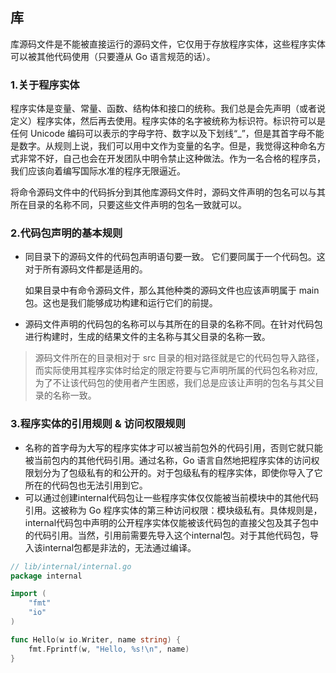 ## 库

库源码文件是不能被直接运行的源码文件，它仅用于存放程序实体，这些程序实体可以被其他代码使用（只要遵从 Go 语言规范的话）。

### 1.关于程序实体

程序实体是变量、常量、函数、结构体和接口的统称。我们总是会先声明（或者说定义）程序实体，然后再去使用。程序实体的名字被统称为标识符。标识符可以是任何 Unicode 编码可以表示的字母字符、数字以及下划线“_”，但是其首字母不能是数字。从规则上说，我们可以用中文作为变量的名字。但是，我觉得这种命名方式非常不好，自己也会在开发团队中明令禁止这种做法。作为一名合格的程序员，我们应该向着编写国际水准的程序无限逼近。

将命令源码文件中的代码拆分到其他库源码文件时，源码文件声明的包名可以与其所在目录的名称不同，只要这些文件声明的包名一致就可以。

### 2.代码包声明的基本规则

- 同目录下的源码文件的代码包声明语句要一致。 它们要同属于一个代码包。这对于所有源码文件都是适用的。

  如果目录中有命令源码文件，那么其他种类的源码文件也应该声明属于 main 包。这也是我们能够成功构建和运行它们的前提。

- 源码文件声明的代码包的名称可以与其所在的目录的名称不同。在针对代码包进行构建时，生成的结果文件的主名称与其父目录的名称一致。

> 源码文件所在的目录相对于 src 目录的相对路径就是它的代码包导入路径，而实际使用其程序实体时给定的限定符要与它声明所属的代码包名称对应,为了不让该代码包的使用者产生困惑，我们总是应该让声明的包名与其父目录的名称一致。

### 3.程序实体的引用规则 & 访问权限规则

- 名称的首字母为大写的程序实体才可以被当前包外的代码引用，否则它就只能被当前包内的其他代码引用。通过名称，Go 语言自然地把程序实体的访问权限划分为了包级私有的和公开的。对于包级私有的程序实体，即使你导入了它所在的代码包也无法引用到它。
- 可以通过创建internal代码包让一些程序实体仅仅能被当前模块中的其他代码引用。这被称为 Go 程序实体的第三种访问权限：模块级私有。具体规则是，internal代码包中声明的公开程序实体仅能被该代码包的直接父包及其子包中的代码引用。当然，引用前需要先导入这个internal包。对于其他代码包，导入该internal包都是非法的，无法通过编译。

```go
// lib/internal/internal.go
package internal

import (
	"fmt"
	"io"
)

func Hello(w io.Writer, name string) {
	fmt.Fprintf(w, "Hello, %s!\n", name)
}
```


